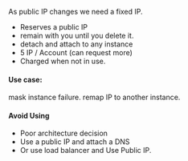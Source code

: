 As public IP changes we need a fixed IP. 
- Reserves a public IP 
- remain with you until you delete it. 
- detach and attach to any instance
- 5 IP / Account (can request more)
- Charged when not in use. 

#### Use case:
mask instance failure. 
remap IP to another instance. 

#### Avoid Using
- Poor architecture decision
- Use a public IP and attach a DNS
- Or use load balancer and Use Public IP.